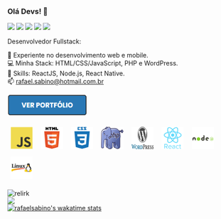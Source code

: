 ### Olá Devs! 👋

<!-- REDES SOCIAIS -->
<p align="left">
<a href="https://www.linkedin.com/in/rafaelsabino/" target="_blank"><img src="https://img.shields.io/badge/-Rafael%20Dev-2978b5?style=flat-square&logo=Linkedin&logoColor=white&link=https://www.linkedin.com/in/rafaelsabino/"/></a>
<a href="mailto:rafaelsabino.rsvc@gmail.com"><img src="https://img.shields.io/badge/-rafaelsabino.rsvc@gmail.com-2978b5?style=flat-square&logo=Gmail&logoColor=white&link=mailto:rafaelsabino.rsvc@gmail.com"/></a>
<a href="https://www.facebook.com/eng.rafaelsabino/"><img src="https://img.shields.io/badge/-Facebook-2978b5?style=flat-square&logo=Facebook&logoColor=white&link=https://www.facebook.com/eng.rafaelsabino/"/></a>
<a href="https://www.instagram.com/sabinorafael/"><img src="https://img.shields.io/badge/-Instagram-2978b5?style=flat-square&logo=Instagram&logoColor=white&link=https://www.instagram.com/sabinorafael/"/></a>
<img src="https://komarev.com/ghpvc/?username=rafaelsabino" >
</p>
<!--REDES SOCIAIS [END]-->

Desenvolvedor Fullstack:

🚀 Experiente no desenvolvimento web e mobile. <br/>
💻 Minha Stack: HTML/CSS/JavaScript, PHP e WordPress.<br/>
📘 Skills: ReactJS, Node.js, React Native.<br/>
📫 rafael.sabino@hotmail.com.br<br/>

<a href="https://rafaelsabino.github.io/portfolio/" >
    <img alt="portfolio" src="/imgs/portfolio-link.png" width="180" height="50">
</a>
<br/>

<!--ÍCONES PROGRAMAÇÃO -->
<p align="left">
<img style="margin: 7px;" src="/imgs/javascript-original.svg" alt="javascript" width="50" height="50"/>
<img style="margin: 7px;" src="/imgs/html5-original-wordmark.svg" alt="html5"  width="50" height="50"/>
<img style="margin: 7px;" src="/imgs/css3-plain-wordmark.svg" alt="css3"  width="50" height="50"/>
<img style="margin: 7px;" src="/imgs/Webysther_20160423_-_Elephpant.svg" alt="php" width="50" height="50"/>
<img style="margin: 7px;" src="/imgs/WordPress.svg" alt="wordpress" width="50" height="50"/>
<img style="margin: 7px;" src="/imgs/react-original-wordmark.svg" alt="react" width="50" height="50"/>
<img style="margin: 7px;" src="/imgs/nodejs-original-wordmark.svg" alt="nodejs" width="50" height="50"/>
<img style="margin: 7px;" src="/imgs/linux.png" alt="linux" width="50" height="50"/>
</p>
<!--[END]-->

<!--API GIT STATUS-->
<img width="480px" align="left" src="https://github-readme-stats.vercel.app/api?username=rafaelsabino&show_icons=true&include_all_commits=true&count_private=true&&hide=stars" alt="relirk"/>
<img width="300px" align="left" src="https://github-readme-stats.vercel.app/api/top-langs/?username=rafaelsabino&layout=compact" />
<!--API GIT STATUS [END]-->

<!--START_SECTION:waka-->
[![rafaelsabino's wakatime stats](https://github-readme-stats.vercel.app/api/wakatime?username=rafaelsabino)](https://github.com/anuraghazra/github-readme-stats)
<!--END_SECTION:waka-->